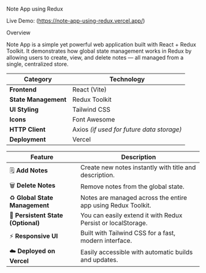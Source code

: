 Note App using Redux

Live Demo: (https://note-app-using-redux.vercel.app/)

 Overview

Note App is a simple yet powerful web application built with React + Redux Toolkit.
It demonstrates how global state management works in Redux by allowing users to create, view, and delete notes — all managed from a single, centralized store.

| Category             | Technology                                |
| -------------------- | ----------------------------------------- |
| **Frontend**         | React (Vite)                              |
| **State Management** | Redux Toolkit                             |
| **UI Styling**       | Tailwind CSS                              |
| **Icons**            | Font Awesome                              |
| **HTTP Client**      | Axios *(if used for future data storage)* |
| **Deployment**       | Vercel                                    |


| Feature                            | Description                                                  |
| ---------------------------------- | ------------------------------------------------------------ |
| 🗒️ **Add Notes**                  | Create new notes instantly with title and description.       |
| 🗑️ **Delete Notes**               | Remove notes from the global state.                          |
| ♻️ **Global State Management**     | Notes are managed across the entire app using Redux Toolkit. |
| 💾 **Persistent State (Optional)** | You can easily extend it with Redux Persist or localStorage. |
| ⚡ **Responsive UI**                | Built with Tailwind CSS for a fast, modern interface.        |
| ☁️ **Deployed on Vercel**          | Easily accessible with automatic builds and updates.         |


